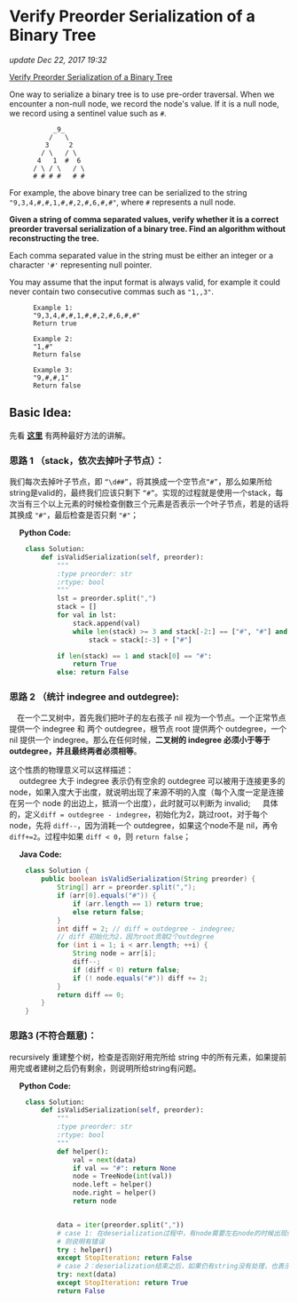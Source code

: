 # Verify Preorder Serialization of a Binary Tree

_update Dec 22, 2017 19:32_

[Verify Preorder Serialization of a Binary Tree](https://leetcode.com/problems/verify-preorder-serialization-of-a-binary-tree/)

One way to serialize a binary tree is to use pre-order traversal. When we encounter a non-null node, we record the node's value. If it is a null node, we record using a sentinel value such as `#`.

```text
           _9_
          /   \
         3     2
        / \   / \
       4   1  #  6
      / \ / \   / \
      # # # #   # #
```

For example, the above binary tree can be serialized to the string `"9,3,4,#,#,1,#,#,2,#,6,#,#"`, where `#` represents a null node.

**Given a string of comma separated values, verify whether it is a correct preorder traversal serialization of a binary tree. Find an algorithm without reconstructing the tree.**

Each comma separated value in the string must be either an integer or a character `'#'` representing null pointer.

You may assume that the input format is always valid, for example it could never contain two consecutive commas such as `"1,,3"`.

```text
      Example 1:
      "9,3,4,#,#,1,#,#,2,#,6,#,#"
      Return true

      Example 2:
      "1,#"
      Return false

      Example 3:
      "9,#,#,1"
      Return false
```

## Basic Idea:

先看 [**这里**](https://www.hrwhisper.me/leetcode-verify-preorder-serialization-of-a-binary-tree/) 有两种最好方法的讲解。

### 思路 1 （stack，依次去掉叶子节点）：

我们每次去掉叶子节点，即 `“\d##”`，将其换成一个空节点`“#”`，那么如果所给string是valid的，最终我们应该只剩下 `“#”`。实现的过程就是使用一个stack，每次当有三个以上元素的时候检查倒数三个元素是否表示一个叶子节点，若是的话将其换成 `"#"`，最后检查是否只剩 `"#"`；

  **Python Code:**

```python
    class Solution:
        def isValidSerialization(self, preorder):
            """
            :type preorder: str
            :rtype: bool
            """
            lst = preorder.split(",")
            stack = []
            for val in lst:
                stack.append(val)
                while len(stack) >= 3 and stack[-2:] == ["#", "#"] and stack[-3] != "#":
                    stack = stack[:-3] + ["#"]

            if len(stack) == 1 and stack[0] == "#": 
                return True
            else: return False
```

### 思路 2 （统计 indegree and outdegree\):

 在一个二叉树中，首先我们把叶子的左右孩子 nil 视为一个节点。一个正常节点提供一个 indegree 和 两个 outdegree，根节点 root 提供两个 outdegree，一个 nil 提供一个 indegree。那么在任何时候，**二叉树的 indegree 必须小于等于 outdegree，并且最终两者必须相等**。

这个性质的物理意义可以这样描述：  
  outdegree 大于 indegree 表示仍有空余的 outdegree 可以被用于连接更多的node，如果入度大于出度，就说明出现了来源不明的入度（每个入度一定是连接在另一个 node 的出边上，抵消一个出度），此时就可以判断为 invalid;   具体的，定义`diff = outdegree - indegree`，初始化为2，跳过root，对于每个node，先将 `diff--`，因为消耗一个 outdegree，如果这个node不是 nil，再令 `diff+=2`。过程中如果 `diff < 0`，则 `return false`；

  **Java Code:**

```java
    class Solution {
        public boolean isValidSerialization(String preorder) {
            String[] arr = preorder.split(",");
            if (arr[0].equals("#")) {
                if (arr.length == 1) return true;
                else return false;
            }
            int diff = 2; // diff = outdegree - indegree;
            // diff 初始化为2，因为root贡献2个outdegree
            for (int i = 1; i < arr.length; ++i) {
                String node = arr[i];
                diff--;
                if (diff < 0) return false;
                if (! node.equals("#")) diff += 2;
            }
            return diff == 0;
        }
    }
```

### 思路3 \(不符合题意\)：

recursively 重建整个树，检查是否刚好用完所给 string 中的所有元素，如果提前用完或者建树之后仍有剩余，则说明所给string有问题。

  **Python Code:**

```python
    class Solution:
        def isValidSerialization(self, preorder):
            """
            :type preorder: str
            :rtype: bool
            """
            def helper():
                val = next(data)
                if val == "#": return None
                node = TreeNode(int(val))
                node.left = helper()
                node.right = helper()
                return node


            data = iter(preorder.split(","))
            # case 1: 在deserialization过程中，有node需要左右node的时候出现stopiteration，
            # 则说明有错误
            try : helper()
            except StopIteration: return False
            # case 2：deserialization结束之后，如果仍有string没有处理，也表示有问题
            try: next(data)
            except StopIteration: return True
            return False
```

